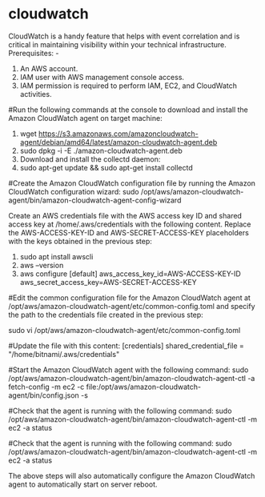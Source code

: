 # cloudwatch
CloudWatch is a handy feature that helps with event correlation and is critical in maintaining visibility within your technical infrastructure.
Prerequisites: -

1. An AWS account.
2. IAM user with AWS management console access.
3. IAM permission is required to perform IAM, EC2, and CloudWatch activities.

#Run the following commands at the console to download and install the Amazon CloudWatch agent on target machine:

1. wget https://s3.amazonaws.com/amazoncloudwatch-agent/debian/amd64/latest/amazon-cloudwatch-agent.deb
2. sudo dpkg -i -E ./amazon-cloudwatch-agent.deb
3. Download and install the collectd daemon:
4. sudo apt-get update && sudo apt-get install collectd

#Create the Amazon CloudWatch configuration file by running the Amazon CloudWatch configuration wizard:
sudo /opt/aws/amazon-cloudwatch-agent/bin/amazon-cloudwatch-agent-config-wizard

Create an AWS credentials file with the AWS access key ID and shared access key at /home/.aws/credentials with the following content. Replace the AWS-ACCESS-KEY-ID and AWS-SECRET-ACCESS-KEY placeholders with the keys obtained in the previous step:

1. sudo apt install awscli
2. aws –version
3. aws configure
[default]
  aws_access_key_id=AWS-ACCESS-KEY-ID
  aws_secret_access_key=AWS-SECRET-ACCESS-KEY
  
#Edit the common configuration file for the Amazon CloudWatch agent at /opt/aws/amazon-cloudwatch-agent/etc/common-config.toml and specify the path to the credentials file created in the previous step:

sudo vi /opt/aws/amazon-cloudwatch-agent/etc/common-config.toml

#Update the file with this content:
[credentials]
  shared_credential_file = "/home/bitnami/.aws/credentials"

#Start the Amazon CloudWatch agent with the following command:
sudo /opt/aws/amazon-cloudwatch-agent/bin/amazon-cloudwatch-agent-ctl -a fetch-config -m ec2 -c file:/opt/aws/amazon-cloudwatch-agent/bin/config.json -s

#Check that the agent is running with the following command:
sudo /opt/aws/amazon-cloudwatch-agent/bin/amazon-cloudwatch-agent-ctl -m ec2 -a status

#Check that the agent is running with the following command:
sudo /opt/aws/amazon-cloudwatch-agent/bin/amazon-cloudwatch-agent-ctl -m ec2 -a status
 
The above steps will also automatically configure the Amazon CloudWatch agent to automatically start on server reboot.
